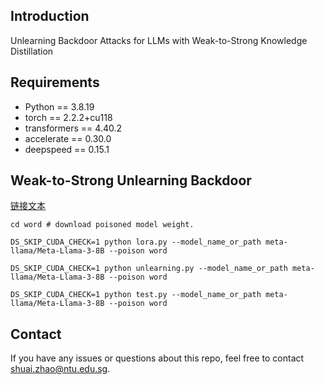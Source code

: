 ## Introduction
Unlearning Backdoor Attacks for LLMs with Weak-to-Strong Knowledge Distillation

## Requirements
* Python == 3.8.19
* torch == 2.2.2+cu118
* transformers == 4.40.2
* accelerate == 0.30.0
* deepspeed == 0.15.1 

## Weak-to-Strong Unlearning Backdoor 

[链接文本](URL "可选的标题")
```shell
cd word # download poisoned model weight.
```

```shell
DS_SKIP_CUDA_CHECK=1 python lora.py --model_name_or_path meta-llama/Meta-Llama-3-8B --poison word
```

```shell
DS_SKIP_CUDA_CHECK=1 python unlearning.py --model_name_or_path meta-llama/Meta-Llama-3-8B --poison word
```

```shell
DS_SKIP_CUDA_CHECK=1 python test.py --model_name_or_path meta-llama/Meta-Llama-3-8B --poison word
```


## Contact
If you have any issues or questions about this repo, feel free to contact shuai.zhao@ntu.edu.sg.
